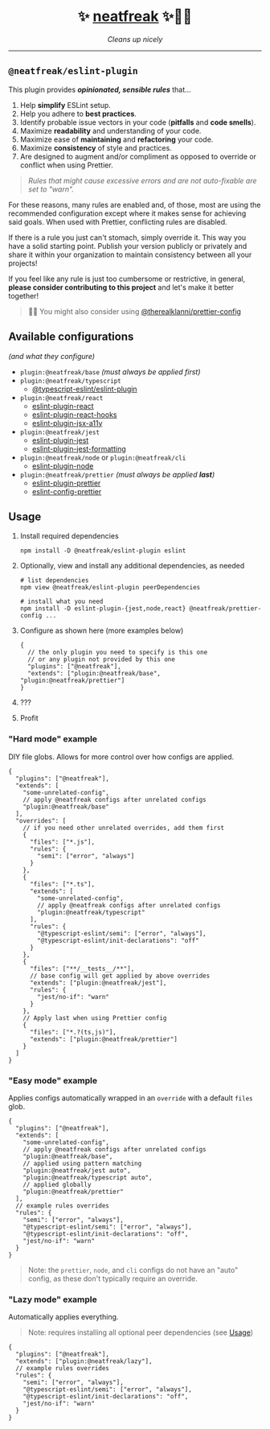 <h1 align="center">✨ <a href="https://github.com/freakyneat/neatfreak">neatfreak</a> ✨🧹💨</h1>
<p align="center"><em>Cleans up nicely</em></p>

---

## `@neatfreak/eslint-plugin`

This plugin provides _**opinionated, sensible rules**_ that...

1. Help **simplify** ESLint setup.
2. Help you adhere to **best practices**.
3. Identify probable issue vectors in your code (**pitfalls** and **code smells**).
4. Maximize **readability** and understanding of your code.
5. Maximize ease of **maintaining** and **refactoring** your code.
6. Maximize **consistency** of style and practices.
7. Are designed to augment and/or compliment as opposed to override or conflict when using Prettier.

> _Rules that might cause excessive errors and are not auto-fixable are set
> to "warn"._

For these reasons, many rules are enabled and, of those, most are using the
recommended configuration except where it makes sense for achieving said goals.
When used with Prettier, conflicting rules are disabled.

If there is a rule you just can't stomach, simply override it. This way you have a solid starting point. Publish your version publicly or privately and share it within your organization to maintain consistency between all your projects!

If you feel like any rule is just too cumbersome or restrictive, in general, **please consider contributing to this project** and let's make it better together!

> 💁‍♂️ You might also consider using
> [@therealklanni/prettier-config](https://github.com/therealklanni/prettier-config)

## Available configurations

_(and what they configure)_

- `plugin:@neatfreak/base` _(must always be applied first)_
- `plugin:@neatfreak/typescript`
  - [@typescript-eslint/eslint-plugin](https://github.com/typescript-eslint/typescript-eslint)
- `plugin:@neatfreak/react`
  - [eslint-plugin-react](https://github.com/yannickcr/eslint-plugin-react)
  - [eslint-plugin-react-hooks](https://github.com/yannickcr/eslint-plugin-react)
  - [eslint-plugin-jsx-a11y](https://github.com/jsx-eslint/eslint-plugin-jsx-a11y)
- `plugin:@neatfreak/jest`
  - [eslint-plugin-jest](https://github.com/jest-community/eslint-plugin-jest)
  - [eslint-plugin-jest-formatting](https://github.com/dangreenisrael/eslint-plugin-jest-formatting)
- `plugin:@neatfreak/node` or `plugin:@neatfreak/cli`
  - [eslint-plugin-node](https://github.com/mysticatea/eslint-plugin-node)
- `plugin:@neatfreak/prettier` _(must always be applied **last**)_
  - [eslint-plugin-prettier](https://github.com/prettier/eslint-plugin-prettier)
  - [eslint-config-prettier](https://github.com/prettier/eslint-config-prettier)

## Usage

1. Install required dependencies
   ```
   npm install -D @neatfreak/eslint-plugin eslint
   ```
2. Optionally, view and install any additional dependencies, as needed

   ```
   # list dependencies
   npm view @neatfreak/eslint-plugin peerDependencies

   # install what you need
   npm install -D eslint-plugin-{jest,node,react} @neatfreak/prettier-config ...
   ```

3. Configure as shown here (more examples below)
   ```jsonc
   {
     // the only plugin you need to specify is this one
     // or any plugin not provided by this one
     "plugins": ["@neatfreak"],
     "extends": ["plugin:@neatfreak/base", "plugin:@neatfreak/prettier"]
   }
   ```
4. ???
5. Profit

### "Hard mode" example

DIY file globs. Allows for more control over how configs are applied.

```jsonc
{
  "plugins": ["@neatfreak"],
  "extends": [
    "some-unrelated-config",
    // apply @neatfreak configs after unrelated configs
    "plugin:@neatfreak/base"
  ],
  "overrides": [
    // if you need other unrelated overrides, add them first
    {
      "files": ["*.js"],
      "rules": {
        "semi": ["error", "always"]
      }
    },
    {
      "files": ["*.ts"],
      "extends": [
        "some-unrelated-config",
        // apply @neatfreak configs after unrelated configs
        "plugin:@neatfreak/typescript"
      ],
      "rules": {
        "@typescript-eslint/semi": ["error", "always"],
        "@typescript-eslint/init-declarations": "off"
      }
    },
    {
      "files": ["**/__tests__/**"],
      // base config will get applied by above overrides
      "extends": ["plugin:@neatfreak/jest"],
      "rules": {
        "jest/no-if": "warn"
      }
    },
    // Apply last when using Prettier config
    {
      "files": ["*.?(ts,js)"],
      "extends": ["plugin:@neatfreak/prettier"]
    }
  ]
}
```

### "Easy mode" example

Applies configs automatically wrapped in an `override` with a default `files`
glob.

```jsonc
{
  "plugins": ["@neatfreak"],
  "extends": [
    "some-unrelated-config",
    // apply @neatfreak configs after unrelated configs
    "plugin:@neatfreak/base",
    // applied using pattern matching
    "plugin:@neatfreak/jest auto",
    "plugin:@neatfreak/typescript auto",
    // applied globally
    "plugin:@neatfreak/prettier"
  ],
  // example rules overrides
  "rules": {
    "semi": ["error", "always"],
    "@typescript-eslint/semi": ["error", "always"],
    "@typescript-eslint/init-declarations": "off",
    "jest/no-if": "warn"
  }
}
```

> Note: the `prettier`, `node`, and `cli` configs do not have an "auto" config,
> as these don't typically require an override.

### "Lazy mode" example

Automatically applies everything.

> Note: requires installing all optional peer dependencies (see [Usage](#Usage))

```jsonc
{
  "plugins": ["@neatfreak"],
  "extends": ["plugin:@neatfreak/lazy"],
  // example rules overrides
  "rules": {
    "semi": ["error", "always"],
    "@typescript-eslint/semi": ["error", "always"],
    "@typescript-eslint/init-declarations": "off",
    "jest/no-if": "warn"
  }
}
```
